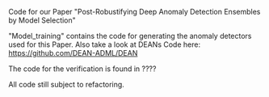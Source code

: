 Code for our Paper "Post-Robustifying Deep Anomaly Detection Ensembles by Model Selection"

"Model_training" contains the code for generating the anomaly detectors used for this Paper.
Also take a look at DEANs Code here: https://github.com/DEAN-ADML/DEAN

The code for the verification is found in ????

All code still subject to refactoring.


